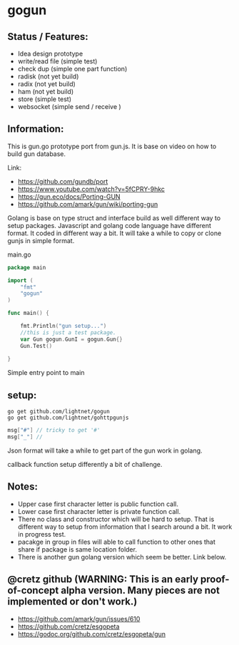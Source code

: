 # gogun

## Status / Features:
 * Idea design prototype
 * write/read file (simple test)
 * check dup (simple one part function)
 * radisk (not yet build)
 * radix (not yet build)
 * ham (not yet build)
 * store (simple test)
 * websocket (simple send / receive )

## Information:
 This is gun.go prototype port from gun.js.
 It is base on video on how to build gun database.

 Link:
 * https://github.com/gundb/port
 * https://www.youtube.com/watch?v=5fCPRY-9hkc
 * https://gun.eco/docs/Porting-GUN
 * https://github.com/amark/gun/wiki/porting-gun

 Golang is base on type struct and interface build as well different way to setup packages. Javascript and golang code language have different format. It coded in different way a bit. It will take a while to copy or clone gunjs in simple format.

main.go
```go
package main

import (
	"fmt"
	"gogun"
)

func main() {

    fmt.Println("gun setup...")
    //this is just a test package.
    var Gun gogun.GunI = gogun.Gun{}
    Gun.Test()
    
}
```
Simple entry point to main

## setup: 
```
go get github.com/lightnet/gogun
go get github.com/lightnet/gohttpgunjs
```

```go
msg["#"] // tricky to get '#'
msg["_"] //
```
Json format will take a while to get part of the gun work in golang.

callback function setup differently a bit of challenge.

## Notes:
 * Upper case first character letter is public function call.
 * Lower case first character letter is private function call.
 * There no class and constructor which will be hard to setup. That is different way to setup from information that I search around a bit. It work in progress test.
 * pacakge in group in files will able to call function to other ones that share if package is same location folder.
 * There is another gun golang version which seem be better. Link below.

## @cretz github (WARNING: This is an early proof-of-concept alpha version. Many pieces are not implemented or don't work.)
 * https://github.com/amark/gun/issues/610
 * https://github.com/cretz/esgopeta
 * https://godoc.org/github.com/cretz/esgopeta/gun